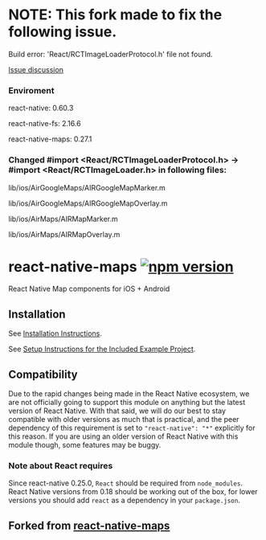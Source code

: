 # NOTE: This fork made to fix the following issue.

Build error: 'React/RCTImageLoaderProtocol.h' file not found.

[Issue discussion](https://github.com/itinance/react-native-fs/issues/791)

### Enviroment
react-native: 0.60.3

react-native-fs: 2.16.6

react-native-maps: 0.27.1


### Changed #import <React/RCTImageLoaderProtocol.h> -> #import <React/RCTImageLoader.h> in following files:

lib/ios/AirGoogleMaps/AIRGoogleMapMarker.m

lib/ios/AirGoogleMaps/AIRGoogleMapOverlay.m

lib/ios/AirMaps/AIRMapMarker.m

lib/ios/AirMaps/AIRMapOverlay.m


# react-native-maps [![npm version](https://img.shields.io/npm/v/react-native-maps.svg?style=flat)](https://www.npmjs.com/package/react-native-maps)

React Native Map components for iOS + Android

## Installation

See [Installation Instructions](docs/installation.md).

See [Setup Instructions for the Included Example Project](docs/examples-setup.md).

## Compatibility

Due to the rapid changes being made in the React Native ecosystem, we are not officially going to
support this module on anything but the latest version of React Native. With that said, we will do
our best to stay compatible with older versions as much that is practical, and the peer dependency
of this requirement is set to `"react-native": "*"` explicitly for this reason. If you are using
an older version of React Native with this module though, some features may be buggy.

### Note about React requires

Since react-native 0.25.0, `React` should be required from `node_modules`.
React Native versions from 0.18 should be working out of the box, for lower
versions you should add `react` as a dependency in your `package.json`.

## Forked from [react-native-maps](https://github.com/react-native-community/react-native-maps)

